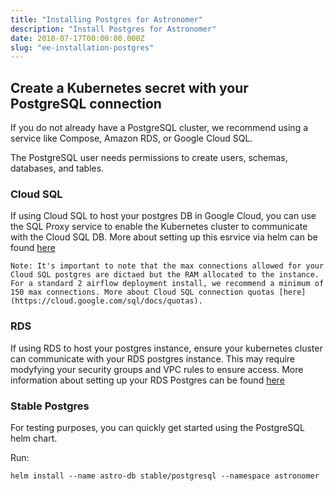 ```yaml
---
title: "Installing Postgres for Astronomer"
description: "Install Postgres for Astronomer"
date: 2018-07-17T00:00:00.000Z
slug: "ee-installation-postgres"
---
```


## Create a Kubernetes secret with your PostgreSQL connection

If you do not already have a PostgreSQL cluster, we recommend using a service
like Compose, Amazon RDS, or Google Cloud SQL.

The PostgreSQL user needs permissions to create users, schemas, databases, and tables.

### Cloud SQL
If using Cloud SQL to host your postgres DB in Google Cloud, you can use the SQL Proxy service to enable the Kubernetes cluster to communicate with the Cloud SQL DB. More about setting up this esrvice via helm can be found [here](https://github.com/helm/charts/tree/master/stable/gcloud-sqlproxy)

```Note: It's important to note that the max connections allowed for your Cloud SQL postgres are dictaed but the RAM allocated to the instance. For a standard 2 airflow deployment install, we recommend a minimum of 150 max connections. More about Cloud SQL connection quotas [here](https://cloud.google.com/sql/docs/quotas).```

### RDS
If using RDS to host your postgres instance, ensure your kubernetes cluster can communicate with your RDS postgres instance. This may require modyfying your security groups and VPC rules to ensure access. More information about setting up your RDS Postgres can be found [here](https://aws.amazon.com/rds/postgresql/)


### Stable Postgres
For testing purposes, you can quickly get started using the PostgreSQL helm chart.

Run:

```shell
helm install --name astro-db stable/postgresql --namespace astronomer
```
